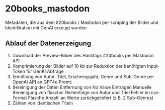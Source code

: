 # 20books_mastodon
Metadaten, die aus dem #20books / Mastodon per scraping der Bilder und Identifikation mit GenAI erzeugt wurden

## Ablauf der Datenerzeigung

1) Download der Preview-Bilder des Hashtags #20books per Mastodon API
2) Komprimierung der Bilder auf 10 kb zur Reduktion der benötigten Input-Token für GenKI Abfrage
3) Ermittlung von Autor, Titel, Erscheingsjahr, Genre und Sub-Genre per OpenAI API an GPT4o
Promt:
4) Bereinigung der Daten
   Entfernung von No Value Einträgen
   Manuelle Bereinigung von flascher Reihenfolge von Autor und Titel
   Fehler im csv-Format
   Flasche Anzahl an Werte zurückgeliefert (z.B. 2 Sub-Genres)
5) Zählen von identischen Titeln
